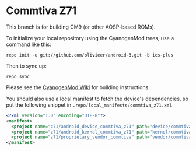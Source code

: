 Commtiva Z71
===========================

This branch is for building CM9 (or other AOSP-based ROMs).

To initialize your local repository using the CyanogenMod trees, use a command like this:

    repo init -u git://github.com/olivieer/android-3.git -b ics-plus

Then to sync up:

    repo sync

Please see the [CyanogenMod Wiki](http://wiki.cyanogenmod.org/) for building instructions.

You should also use a local manifest to fetch the device's dependencies, so put the following snippet in `.repo/local_manifests/commtiva_z71.xml`

```xml
<?xml version="1.0" encoding="UTF-8"?>
<manifest>
  <project name="z71/android_device_commtiva_z71" path="device/commtiva/z71" />
  <project name="z71/android_kernel_commtiva_z71" path="kernel/commtiva/z71" />
  <project name="z71/proprietary_vendor_commtiva" path="vendor/commtiva" />
</manifest>
```
